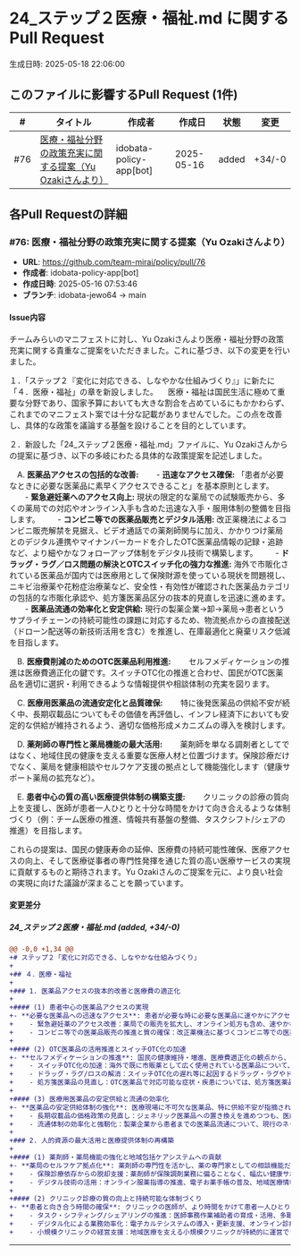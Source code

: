 # 24_ステップ２医療・福祉.md に関するPull Request

生成日時: 2025-05-18 22:06:00

## このファイルに影響するPull Request (1件)

| # | タイトル | 作成者 | 作成日 | 状態 | 変更 |
|---|---------|--------|--------|------|------|
| #76 | [医療・福祉分野の政策充実に関する提案（Yu Ozakiさんより）](https://github.com/team-mirai/policy/pull/76) | idobata-policy-app[bot] | 2025-05-16 | added | +34/-0 |

## 各Pull Requestの詳細

### #76: 医療・福祉分野の政策充実に関する提案（Yu Ozakiさんより）

- **URL**: https://github.com/team-mirai/policy/pull/76
- **作成者**: idobata-policy-app[bot]
- **作成日時**: 2025-05-16 07:53:46
- **ブランチ**: idobata-jewo64 → main

#### Issue内容

チームみらいのマニフェストに対し、Yu Ozakiさんより医療・福祉分野の政策充実に関する貴重なご提案をいただきました。これに基づき、以下の変更を行いました。

１．「ステップ２『変化に対応できる、しなやかな仕組みづくり』」に新たに「４．医療・福祉」の章を新設しました。
　医療・福祉は国民生活に極めて重要な分野であり、国家予算においても大きな割合を占めているにもかかわらず、これまでのマニフェスト案では十分な記載がありませんでした。この点を改善し、具体的な政策を議論する基盤を設けることを目的としています。

２．新設した「24_ステップ２医療・福祉.md」ファイルに、Yu Ozakiさんからの提案に基づき、以下の多岐にわたる具体的な政策提案を記述しました。

　A. **医薬品アクセスの包括的な改善:**
　　- **迅速なアクセス確保:** 「患者が必要なときに必要な医薬品に素早くアクセスできること」を基本原則とします。
　　- **緊急避妊薬へのアクセス向上:** 現状の限定的な薬局での試験販売から、多くの薬局での対応やオンライン入手も含めた迅速な入手・服用体制の整備を目指します。
　　- **コンビニ等での医薬品販売とデジタル活用:** 改正薬機法によるコンビニ販売解禁を見据え、ビデオ通話での薬剤師関与に加え、かかりつけ薬局とのデジタル連携やマイナンバーカードを介したOTC医薬品情報の記録・追跡など、より細やかなフォローアップ体制をデジタル技術で構築します。
　　- **ドラッグ・ラグ／ロス問題の解決とOTCスイッチ化の強力な推進:** 海外で市販化されている医薬品が国内では医療用として保険財源を使っている現状を問題視し、ニキビ治療薬や花粉症治療薬など、安全性・有効性が確認された医薬品カテゴリの包括的な市販化承認や、処方箋医薬品区分の抜本的見直しを迅速に進めます。
　　- **医薬品流通の効率化と安定供給:** 現行の製薬企業→卸→薬局→患者というサプライチェーンの持続可能性の課題に対応するため、物流拠点からの直接配送（ドローン配送等の新技術活用を含む）を推進し、在庫最適化と廃棄リスク低減を目指します。

　B. **医療費削減のためのOTC医薬品利用推進:**
　　セルフメディケーションの推進は医療費適正化の鍵です。スイッチOTC化の推進と合わせ、国民がOTC医薬品を適切に選択・利用できるような情報提供や相談体制の充実を図ります。

　C. **医療用医薬品の流通安定化と品質確保:**
　　特に後発医薬品の供給不安が続く中、長期収載品についてもその価値を再評価し、インフレ経済下においても安定的な供給が維持されるよう、適切な価格形成メカニズムの導入を検討します。

　D. **薬剤師の専門性と薬局機能の最大活用:**
　　薬剤師を単なる調剤者としてではなく、地域住民の健康を支える重要な医療人材と位置づけます。保険診療だけでなく、薬局を健康相談やセルフケア支援の拠点として機能強化します（健康サポート薬局の拡充など）。

　E. **患者中心の質の高い医療提供体制の構築支援:**
　　クリニックの診療の質向上を支援し、医師が患者一人ひとりと十分な時間をかけて向き合えるような体制づくり（例：チーム医療の推進、情報共有基盤の整備、タスクシフト/シェアの推進）を目指します。

これらの提案は、国民の健康寿命の延伸、医療費の持続可能性確保、医療アクセスの向上、そして医療従事者の専門性発揮を通じた質の高い医療サービスの実現に貢献するものと期待されます。Yu Ozakiさんのご提案を元に、より良い社会の実現に向けた議論が深まることを願っています。

#### 変更差分

##### 24_ステップ２医療・福祉.md (added, +34/-0)

```diff
@@ -0,0 +1,34 @@
+# ステップ２「変化に対応できる、しなやかな仕組みづくり」
+
+## ４．医療・福祉
+
+### 1. 医薬品アクセスの抜本的改善と医療費の適正化
+
+#### (1) 患者中心の医薬品アクセスの実現
+- **必要な医薬品への迅速なアクセス**: 患者が必要な時に必要な医薬品に速やかにアクセスできる体制を構築します。
+    - 緊急避妊薬のアクセス改善：薬局での販売を拡大し、オンライン処方も含め、速やかな入手・服用を可能にします。
+    - コンビニ等での医薬品販売の推進と質の確保：改正薬機法に基づくコンビニ等での医薬品販売（第一類医薬品等）について、ビデオ通話等を活用した薬剤師による適切な情報提供・指導を徹底しつつ、利便性向上を図ります。かかりつけ薬局とのデジタル連携やマイナンバーカードを活用したOTC医薬品の購入履歴記録・管理を推進し、継続的な健康管理を支援します。
+
+#### (2) OTC医薬品の活用推進とスイッチOTC化の加速
+- **セルフメディケーションの推進**: 国民の健康維持・増進、医療費適正化の観点から、OTC医薬品の活用を強力に推進します。
+    - スイッチOTC化の加速：海外で既に市販薬として広く使用されている医薬品について、安全性と有効性を確認の上、迅速にスイッチOTC化するプロセスを確立します。特に、ニキビ治療薬や花粉症治療薬など、特定のカテゴリについては包括的な市販化承認を検討します。
+    - ドラッグ・ラグ/ロスの解消：スイッチOTC化の遅れ等に起因するドラッグ・ラグやドラッグ・ロス問題の解消に取り組み、国民の医薬品選択の幅を広げます。
+    - 処方箋医薬品の見直し：OTC医薬品で対応可能な症状・疾患については、処方箋医薬品のあり方を見直します。
+
+#### (3) 医療用医薬品の安定供給と流通の効率化
+- **医薬品の安定供給体制の強化**: 医療現場に不可欠な医薬品、特に供給不安が指摘される医薬品について、安定的な供給体制を構築します。
+    - 長期収載品の価格政策の見直し：ジェネリック医薬品への置き換えを進めつつも、医療上の必要性が高く、安定供給が必要な長期収載品については、インフレーション等を考慮した適切な価格維持策を検討し、企業の生産継続インセンティブを確保します。
+    - 流通体制の効率化と強靭化：製薬企業から患者までの医薬品流通について、現行のネットワークの維持・強化を図りつつ、物流拠点からの直接配送（D2C）やドローン配送といった新たな技術の活用も視野に入れ、コスト削減と効率化、災害時等の供給途絶リスクの低減を目指します。薬局における過剰な在庫負担や廃棄リスクの軽減にも繋げます。
+
+### 2. 人的資源の最大活用と医療提供体制の再構築
+
+#### (1) 薬剤師・薬局機能の強化と地域包括ケアシステムへの貢献
+- **薬局のセルフケア拠点化**: 薬剤師の専門性を活かし、薬の専門家としての相談機能だけでなく、健康相談、未病・予防、軽度な症状への対応など、地域住民のセルフケアを支援する拠点としての薬局の役割を強化します。
+    - 保険診療依存からの脱却支援：薬剤師が保険調剤業務に偏ることなく、幅広い健康サポート業務を担えるよう、ビジネスモデルの多様化を支援します。
+    - デジタル技術の活用：オンライン服薬指導の推進、電子お薬手帳の普及、地域医療情報連携ネットワークとの接続など、デジタル技術を活用した薬局サービスの質の向上と効率化を図ります。
+
+#### (2) クリニック診療の質の向上と持続可能な体制づくり
+- **患者と向き合う時間の確保**: クリニックの医師が、より時間をかけて患者一人ひとりと向き合い、質の高い診療を提供できる体制づくりを支援します。
+    - タスク・シフティング/シェアリングの推進：医師事務作業補助者の育成・活用、多職種連携によるチーム医療の推進により、医師の業務負担を軽減します。
+    - デジタル化による業務効率化：電子カルテシステムの導入・更新支援、オンライン診療の適切な普及、AIを活用した診断支援ツールの導入検討など、デジタル技術による診療業務の効率化と質の向上を支援します。
+    - 小規模クリニックの経営支援：地域医療を支える小規模クリニックが持続的に運営できるよう、経営基盤の安定化に向けた支援策を検討します。
```

---

